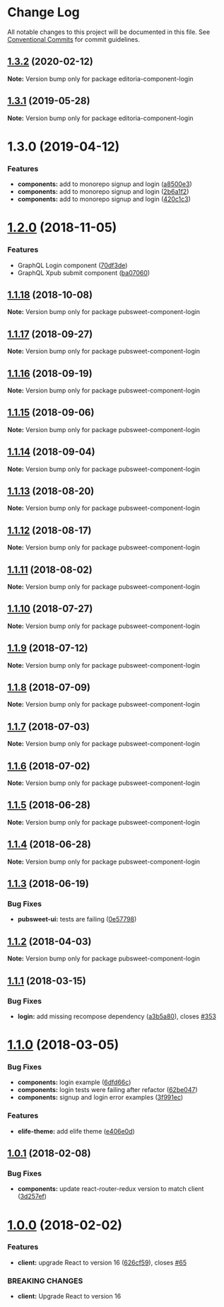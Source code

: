 # Change Log

All notable changes to this project will be documented in this file.
See [Conventional Commits](https://conventionalcommits.org) for commit guidelines.

<a name="1.3.2"></a>
## [1.3.2](https://gitlab.coko.foundation/pubsweet/pubsweet/compare/editoria-component-login@1.3.1...editoria-component-login@1.3.2) (2020-02-12)




**Note:** Version bump only for package editoria-component-login

<a name="1.3.1"></a>
## [1.3.1](https://gitlab.coko.foundation/pubsweet/pubsweet/compare/editoria-component-login@1.3.0...editoria-component-login@1.3.1) (2019-05-28)




**Note:** Version bump only for package editoria-component-login

<a name="1.3.0"></a>
# 1.3.0 (2019-04-12)


### Features

* **components:** add to monorepo signup and login ([a8500e3](https://gitlab.coko.foundation/pubsweet/pubsweet/commit/a8500e3))
* **components:** add to monorepo signup and login ([2b6a1f2](https://gitlab.coko.foundation/pubsweet/pubsweet/commit/2b6a1f2))
* **components:** add to monorepo signup and login ([420c1c3](https://gitlab.coko.foundation/pubsweet/pubsweet/commit/420c1c3))




<a name="1.2.0"></a>
# [1.2.0](https://gitlab.coko.foundation/pubsweet/pubsweet/compare/pubsweet-component-login@1.1.18...pubsweet-component-login@1.2.0) (2018-11-05)


### Features

* GraphQL Login component ([70df3de](https://gitlab.coko.foundation/pubsweet/pubsweet/commit/70df3de))
* GraphQL Xpub submit component ([ba07060](https://gitlab.coko.foundation/pubsweet/pubsweet/commit/ba07060))




<a name="1.1.18"></a>
## [1.1.18](https://gitlab.coko.foundation/pubsweet/pubsweet/compare/pubsweet-component-login@1.1.17...pubsweet-component-login@1.1.18) (2018-10-08)




**Note:** Version bump only for package pubsweet-component-login

<a name="1.1.17"></a>
## [1.1.17](https://gitlab.coko.foundation/pubsweet/pubsweet/compare/pubsweet-component-login@1.1.16...pubsweet-component-login@1.1.17) (2018-09-27)




**Note:** Version bump only for package pubsweet-component-login

<a name="1.1.16"></a>
## [1.1.16](https://gitlab.coko.foundation/pubsweet/pubsweet/compare/pubsweet-component-login@1.1.15...pubsweet-component-login@1.1.16) (2018-09-19)




**Note:** Version bump only for package pubsweet-component-login

<a name="1.1.15"></a>
## [1.1.15](https://gitlab.coko.foundation/pubsweet/pubsweet/compare/pubsweet-component-login@1.1.14...pubsweet-component-login@1.1.15) (2018-09-06)




**Note:** Version bump only for package pubsweet-component-login

<a name="1.1.14"></a>
## [1.1.14](https://gitlab.coko.foundation/pubsweet/pubsweet/compare/pubsweet-component-login@1.1.13...pubsweet-component-login@1.1.14) (2018-09-04)




**Note:** Version bump only for package pubsweet-component-login

<a name="1.1.13"></a>
## [1.1.13](https://gitlab.coko.foundation/pubsweet/pubsweet/compare/pubsweet-component-login@1.1.12...pubsweet-component-login@1.1.13) (2018-08-20)




**Note:** Version bump only for package pubsweet-component-login

<a name="1.1.12"></a>
## [1.1.12](https://gitlab.coko.foundation/pubsweet/pubsweet/compare/pubsweet-component-login@1.1.11...pubsweet-component-login@1.1.12) (2018-08-17)




**Note:** Version bump only for package pubsweet-component-login

<a name="1.1.11"></a>
## [1.1.11](https://gitlab.coko.foundation/pubsweet/pubsweet/compare/pubsweet-component-login@1.1.10...pubsweet-component-login@1.1.11) (2018-08-02)




**Note:** Version bump only for package pubsweet-component-login

<a name="1.1.10"></a>
## [1.1.10](https://gitlab.coko.foundation/pubsweet/pubsweet/compare/pubsweet-component-login@1.1.9...pubsweet-component-login@1.1.10) (2018-07-27)




**Note:** Version bump only for package pubsweet-component-login

<a name="1.1.9"></a>
## [1.1.9](https://gitlab.coko.foundation/pubsweet/pubsweet/compare/pubsweet-component-login@1.1.8...pubsweet-component-login@1.1.9) (2018-07-12)




**Note:** Version bump only for package pubsweet-component-login

<a name="1.1.8"></a>
## [1.1.8](https://gitlab.coko.foundation/pubsweet/pubsweet/compare/pubsweet-component-login@1.1.7...pubsweet-component-login@1.1.8) (2018-07-09)




**Note:** Version bump only for package pubsweet-component-login

<a name="1.1.7"></a>
## [1.1.7](https://gitlab.coko.foundation/pubsweet/pubsweet/compare/pubsweet-component-login@1.1.6...pubsweet-component-login@1.1.7) (2018-07-03)




**Note:** Version bump only for package pubsweet-component-login

<a name="1.1.6"></a>
## [1.1.6](https://gitlab.coko.foundation/pubsweet/pubsweet/compare/pubsweet-component-login@1.1.5...pubsweet-component-login@1.1.6) (2018-07-02)




**Note:** Version bump only for package pubsweet-component-login

<a name="1.1.5"></a>
## [1.1.5](https://gitlab.coko.foundation/pubsweet/pubsweet/compare/pubsweet-component-login@1.1.4...pubsweet-component-login@1.1.5) (2018-06-28)




**Note:** Version bump only for package pubsweet-component-login

<a name="1.1.4"></a>
## [1.1.4](https://gitlab.coko.foundation/pubsweet/pubsweet/compare/pubsweet-component-login@1.1.3...pubsweet-component-login@1.1.4) (2018-06-28)




**Note:** Version bump only for package pubsweet-component-login

<a name="1.1.3"></a>
## [1.1.3](https://gitlab.coko.foundation/pubsweet/pubsweet/compare/pubsweet-component-login@1.1.2...pubsweet-component-login@1.1.3) (2018-06-19)


### Bug Fixes

* **pubsweet-ui:** tests are failing ([0e57798](https://gitlab.coko.foundation/pubsweet/pubsweet/commit/0e57798))




<a name="1.1.2"></a>
## [1.1.2](https://gitlab.coko.foundation/pubsweet/pubsweet/compare/pubsweet-component-login@1.1.1...pubsweet-component-login@1.1.2) (2018-04-03)




**Note:** Version bump only for package pubsweet-component-login

<a name="1.1.1"></a>
## [1.1.1](https://gitlab.coko.foundation/pubsweet/pubsweet/compare/pubsweet-component-login@1.1.0...pubsweet-component-login@1.1.1) (2018-03-15)


### Bug Fixes

* **login:** add missing recompose dependency ([a3b5a80](https://gitlab.coko.foundation/pubsweet/pubsweet/commit/a3b5a80)), closes [#353](https://gitlab.coko.foundation/pubsweet/pubsweet/issues/353)




<a name="1.1.0"></a>
# [1.1.0](https://gitlab.coko.foundation/pubsweet/pubsweet/compare/pubsweet-component-login@1.0.1...pubsweet-component-login@1.1.0) (2018-03-05)


### Bug Fixes

* **components:** login example ([6dfd66c](https://gitlab.coko.foundation/pubsweet/pubsweet/commit/6dfd66c))
* **components:** login tests were failing after refactor ([62be047](https://gitlab.coko.foundation/pubsweet/pubsweet/commit/62be047))
* **components:** signup and login error examples ([3f991ec](https://gitlab.coko.foundation/pubsweet/pubsweet/commit/3f991ec))


### Features

* **elife-theme:** add elife theme ([e406e0d](https://gitlab.coko.foundation/pubsweet/pubsweet/commit/e406e0d))




<a name="1.0.1"></a>

## [1.0.1](https://gitlab.coko.foundation/pubsweet/pubsweet/compare/pubsweet-component-login@1.0.0...pubsweet-component-login@1.0.1) (2018-02-08)

### Bug Fixes

* **components:** update react-router-redux version to match client ([3d257ef](https://gitlab.coko.foundation/pubsweet/pubsweet/commit/3d257ef))

<a name="1.0.0"></a>

# [1.0.0](https://gitlab.coko.foundation/pubsweet/pubsweet/compare/pubsweet-component-login@0.6.0...pubsweet-component-login@1.0.0) (2018-02-02)

### Features

* **client:** upgrade React to version 16 ([626cf59](https://gitlab.coko.foundation/pubsweet/pubsweet/commit/626cf59)), closes [#65](https://gitlab.coko.foundation/pubsweet/pubsweet/issues/65)

### BREAKING CHANGES

* **client:** Upgrade React to version 16
